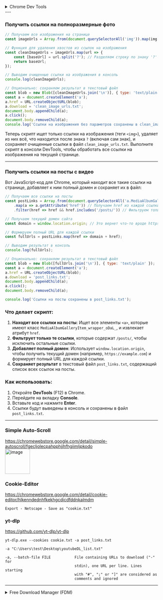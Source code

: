 <details><summary>Chrome Dev Tools</summary>
Чтобы сохранить все ссылки (теги `<a>` с атрибутом `href`) из вкладки **Elements** в Google Chrome DevTools, выполните следующие шаги:

1. **Откройте DevTools**:
   - Нажмите **F12** или щелкните правой кнопкой мыши на странице и выберите **Inspect** (Инспектировать).

2. **Перейдите на вкладку Console**:
   - В верхней части DevTools переключитесь на вкладку **Console**.

3. **Вставьте следующий код**:
   Скопируйте и вставьте приведенный ниже JavaScript-код в консоль:

   ```javascript
   // Получаем все элементы <a> на странице
   const links = Array.from(document.querySelectorAll('a'));

   // Извлекаем href атрибуты и фильтруем только уникальные ссылки
   const hrefs = [...new Set(links.map(a => a.href).filter(href => href))];

   // Выводим ссылки в консоль
   console.log(hrefs);

   // Сохраняем ссылки в виде файла
   const blob = new Blob([hrefs.join('\n')], { type: 'text/plain' });
   const a = document.createElement('a');
   a.href = URL.createObjectURL(blob);
   a.download = 'links.txt';
   document.body.appendChild(a);
   a.click();
   document.body.removeChild(a);
   console.log('Ссылки сохранены в файле links.txt');
   ```

4. **Запустите код**:
   - Нажмите **Enter**, чтобы выполнить код.
   - Ссылки автоматически сохранятся в файл `links.txt`, который будет загружен на ваш компьютер.

5. **Результат**:
   - Все уникальные ссылки с текущей страницы будут сохранены в текстовый файл.

---

Чтобы сохранить все изображения со страницы, извлечь их ссылки и сохранить их, можно использовать следующий подход:

### Шаги:

1. **Откройте DevTools**:
   - Нажмите **F12** или щелкните правой кнопкой мыши на странице и выберите **Inspect** (Инспектировать).

2. **Перейдите на вкладку Console**:
   - В верхней части DevTools переключитесь на вкладку **Console**.

3. **Используйте JavaScript для извлечения ссылок**:
   Вставьте следующий код в консоль:

   ```javascript
   // Получаем все элементы <img> на странице
   const images = Array.from(document.querySelectorAll('img'));

   // Извлекаем атрибуты src и фильтруем только уникальные ссылки
   const imageSrcs = [...new Set(images.map(img => img.src).filter(src => src))];

   // Выводим ссылки на изображения в консоль
   console.log(imageSrcs);

   // Сохраняем ссылки на изображения в файл
   const blob = new Blob([imageSrcs.join('\n')], { type: 'text/plain' });
   const a = document.createElement('a');
   a.href = URL.createObjectURL(blob);
   a.download = 'images_links.txt';
   document.body.appendChild(a);
   a.click();
   document.body.removeChild(a);
   console.log('Ссылки на изображения сохранены в файле images_links.txt');
   ```

4. **Запустите код**:
   - Нажмите **Enter**, чтобы выполнить код.
   - Ссылки на изображения будут сохранены в файл `images_links.txt`, который автоматически загрузится на ваш компьютер.

5. **Скачайте изображения**:
   - Используйте утилиту для массовой загрузки изображений, например, **wget** или **curl**. Для этого выполните следующую команду в терминале (Linux/MacOS) или командной строке (Windows):

     ```bash
     wget -i images_links.txt -P ./images
     ```

     - `-i images_links.txt` — файл со списком ссылок.
     - `-P ./images` — каталог, куда будут сохранены изображения.

   Для Windows убедитесь, что `wget` установлен (можно скачать из [GNU Wget](https://eternallybored.org/misc/wget/)).

---

### Если вы хотите сразу скачать все изображения без сохранения списка:

Используйте следующий код:

```javascript
// Получаем все изображения на странице
const images = Array.from(document.querySelectorAll('img'));

// Загружаем каждое изображение
images.forEach((img, index) => {
    const a = document.createElement('a');
    a.href = img.src;
    a.download = `image_${index + 1}`;
    document.body.appendChild(a);
    a.click();
    document.body.removeChild(a);
});

console.log('Все изображения начали загружаться');
```

Этот скрипт создаст автоматическую загрузку всех изображений по очереди.
</details>
---

### Получить ссылки на полноразмерные фото

```javascript
// Получаем все изображения на странице
const imageUrls = Array.from(document.querySelectorAll('img')).map(img => img.src);

// Функция для удаления хвостов из ссылок на изображения
const cleanImageUrls = imageUrls.map(url => {
    const [baseUrl] = url.split('?'); // Разделяем строку по знаку '?'
    return baseUrl;
});

// Выводим очищенные ссылки на изображения в консоль
console.log(cleanImageUrls);

// Опционально: сохраняем результат в текстовый файл
const blob = new Blob([cleanImageUrls.join('\n')], { type: 'text/plain' });
const a = document.createElement('a');
a.href = URL.createObjectURL(blob);
a.download = 'clean_image_urls.txt';
document.body.appendChild(a);
a.click();
document.body.removeChild(a);
console.log('Ссылки на изображения без параметров сохранены в clean_image_urls.txt');

```

Теперь скрипт ищет только ссылки на изображения (теги `<img>`), удаляет из них всё, что находится после знака `?` (включая сам знак), и сохраняет очищенные ссылки в файл `clean_image_urls.txt`. Выполните скрипт в консоли DevTools, чтобы обработать все ссылки на изображения на текущей странице. 

---

### Получить ссылки на посты с видео

Вот JavaScript-код для Chrome, который находит все такие ссылки на странице, добавляет к ним полный домен и сохраняет их в файл:

```javascript
// Получаем все ссылки на посты
const postLinks = Array.from(document.querySelectorAll('a.MediaAlbumGalleryItem_wrapper_oDaL_'))
    .map(a => a.getAttribute('href')) // Получаем href из каждой ссылки
    .filter(href => href && href.includes('/posts/')) // Фильтруем только ссылки на посты

// Получаем текущий домен сайта
const domain = window.location.origin; // Это вернет что-то вроде https://example.com

// Формируем полный URL для каждой ссылки
const fullUrls = postLinks.map(href => domain + href);

// Выводим результат в консоль
console.log(fullUrls);

// Опционально: сохраняем результат в текстовый файл
const blob = new Blob([fullUrls.join('\n')], { type: 'text/plain' });
const a = document.createElement('a');
a.href = URL.createObjectURL(blob);
a.download = 'post_links.txt';
document.body.appendChild(a);
a.click();
document.body.removeChild(a);

console.log('Ссылки на посты сохранены в post_links.txt');
```

### Что делает скрипт:
1. **Находит все ссылки на посты**: Ищет все элементы `<a>`, которые имеют класс `MediaAlbumGalleryItem_wrapper_oDaL_`, и извлекает атрибут `href`.
2. **Фильтрует только те ссылки**, которые содержат `/posts/`, чтобы исключить остальные ссылки.
3. **Добавляет полный домен**: Использует `window.location.origin`, чтобы получить текущий домен (например, `https://example.com`) и формирует полный URL для каждой ссылки.
4. **Сохраняет результат** в текстовый файл `post_links.txt`, содержащий список всех ссылок на посты.

### Как использовать:
1. Откройте **DevTools** (F12) в Chrome.
2. Перейдите на вкладку **Console**.
3. Вставьте код и нажмите **Enter**.
4. Ссылки будут выведены в консоль и сохранены в файл `post_links.txt`.

---
### Simple Auto-Scroll
https://chromewebstore.google.com/detail/simple-autoscroll/fgecljolecpahpphjjhfhgiimljpkodo \
<img width="82" alt="image" src="https://github.com/user-attachments/assets/e9e0ed64-b70d-456f-a9ae-d412ec59905f" />

### Cookie-Editor
https://chromewebstore.google.com/detail/cookie-editor/hlkenndednhfkekhgcdicdfddnkalmdm
```
Export - Netscape - Save as "cookie.txt"
```

### yt-dlp
https://github.com/yt-dlp/yt-dlp
```
yt-dlp.exe --cookies cookie.txt -a post_links.txt
```
```
-a "C:\Users\test\Desktop\youtubeDL_list.txt"

-a, --batch-file FILE           File containing URLs to download ("-" for
                                stdin), one URL per line. Lines starting
                                with "#", ";" or "]" are considered as
                                comments and ignored
```
---
<details><summary>Free Download Manager (FDM)</summary>
Чтобы использовать **Free Download Manager (FDM)** для массовой загрузки изображений по списку ссылок из текстового файла, выполните следующие шаги:

---

### **1. Убедитесь, что FDM установлен**
Если программа еще не установлена, скачайте и установите её:
- Официальный сайт: [Free Download Manager](https://www.freedownloadmanager.org/)

---

### **2. Подготовьте текстовый файл**
- Убедитесь, что ваш файл `links.txt` содержит ссылки на изображения. Каждая ссылка должна быть на новой строке.

Пример:
```text
https://example.com/image1.jpg
https://example.com/image2.png
https://example.com/image3.gif
```

---

### **3. Импорт файла ссылок в FDM**
1. Откройте **Free Download Manager**.
2. Перейдите в меню: **Главное меню → Вставить ссылки из файла**.
3. Выберите ваш файл `links.txt` и нажмите **Открыть**.

---

### **4. Настройте параметры загрузки**
- После импорта ссылок откроется окно настройки загрузки:
  - Укажите папку, куда будут сохраняться файлы.
  - Убедитесь, что все ссылки активны (отмечены галочкой).
  - Настройте параллельное количество загрузок (например, 3–5 одновременно).

---

### **5. Начните загрузку**
- Нажмите **ОК** или **Начать**, чтобы запустить процесс скачивания.
- FDM автоматически скачает все файлы из списка.

---

### **Дополнительно: Проверка и фильтрация**
- Если в файле есть нерабочие ссылки, FDM пропустит их и отметит как ошибочные.
- Вы можете настроить фильтры для типов файлов, чтобы загружать только изображения, например `.jpg`, `.png`.

---

Этот метод удобен для массовой загрузки и подходит для всех видов файлов, включая изображения. 
</details>
